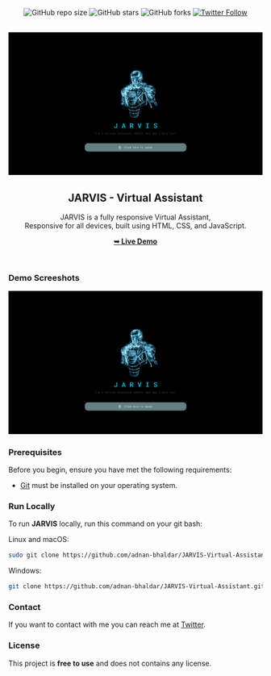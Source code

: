 <div align="center">
  
  ![GitHub repo size](https://img.shields.io/github/repo-size/adnan-bhaldar/JARVIS-Virtual-Assistant)
  ![GitHub stars](https://img.shields.io/github/stars/adnan-bhaldar/JARVIS-Virtual-Assistant?style=social)
  ![GitHub forks](https://img.shields.io/github/forks/adnan-bhaldar/JARVIS-Virtual-Assistant?style=social)
[![Twitter Follow](https://img.shields.io/twitter/follow/Adnan__Bhaldar_?style=social)](https://twitter.com/intent/follow?screen_name=Adnan__Bhaldar)
  <br />
  <br />
  
  <img src="assets/img/Desktop.png" />

  <h2 align="center">JARVIS - Virtual Assistant</h2>

  JARVIS is a fully responsive Virtual Assistant, <br />Responsive for all devices, built using HTML, CSS, and JavaScript.

   <a href="https://adnan-bhaldar.github.io/JARVIS-Virtual-Assistant/" target="_blank"><strong>➥ Live Demo</strong></a>

</div>

<br />

### Demo Screeshots

![Filmlane Desktop Demo](./assets/img/Desktop.png "Desktop Demo")

### Prerequisites

Before you begin, ensure you have met the following requirements:

* [Git](https://git-scm.com/downloads "Download Git") must be installed on your operating system.

### Run Locally

To run **JARVIS** locally, run this command on your git bash:

Linux and macOS:

```bash
sudo git clone https://github.com/adnan-bhaldar/JARVIS-Virtual-Assistant.git
```

Windows:

```bash
git clone https://github.com/adnan-bhaldar/JARVIS-Virtual-Assistant.git
```

### Contact

If you want to contact with me you can reach me at [Twitter](https://www.twitter.com/Adnan__Bhaldar).

### License

This project is **free to use** and does not contains any license.
